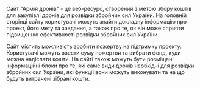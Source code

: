 Сайт "Армія дронів" - це веб-ресурс, створений з метою збору коштів для закупівлі дронів для розвідки збройних сил України. На головній сторінці сайту користувачі можуть знайти докладну інформацію про проект, його мету та завдання, а також про те, як він може сприяти підвищенню ефективності розвідки збройних сил України.

Сайт містить можливість зробити пожертву на підтримку проекту. Користувачі можуть ввести суму пожертви та вибрати фонд, куди можна надіслати кошти. На сайті також можуть бути розміщені інформаційні блоки про те, які саме види дронів необхідні для розвідки збройних сил України, які функції вони можуть виконувати та на що будуть витрачені зібрані кошти.
